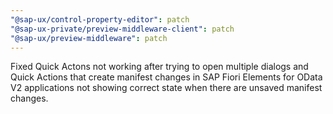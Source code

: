 ```yaml
---
"@sap-ux/control-property-editor": patch
"@sap-ux-private/preview-middleware-client": patch
"@sap-ux/preview-middleware": patch
---
```


Fixed Quick Actons not working after trying to open multiple dialogs and Quick Actions that create manifest changes in SAP Fiori Elements for OData V2 applications not showing correct state when there are unsaved manifest changes.
